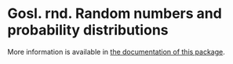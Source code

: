 # Gosl. rnd. Random numbers and probability distributions

More information is available in [the documentation of this package](http://rawgit.com/cpmech/gosl/master/doc/xxrnd.html).
